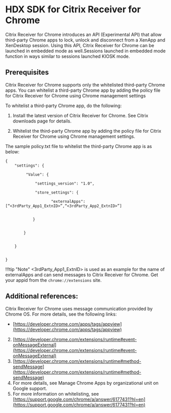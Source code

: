 # HDX SDK for Citrix Receiver for Chrome 

Citrix Receiver for Chrome introduces an API (Experimental API) that allow third-party Chrome apps to lock, unlock and disconnect from a XenApp and XenDesktop session. Using this API, Citrix Receiver for Chrome can be launched in embedded mode as well.Sessions launched in embedded mode function  in ways similar to sessions launched KIOSK mode.


## Prerequisites 

Citrix Receiver for Chrome supports only the whitelisted third-party Chrome apps. You can whitelist a third-party Chrome app by adding the policy file for Citrix Receiver for Chrome using Chrome management settings

To whitelist a third-party Chrome app, do the following: 

1.	Install the latest version of Citrix Receiver for Chrome. See Citrix downloads page for details.

2.	Whitelist the third-party Chrome app by adding the policy file for Citrix Receiver for Chrome using Chrome management settings.

The sample policy.txt file to whitelist the third-party Chrome app is as below:

```
{
	"settings": {

		 "Value": {

			 "settings_version": "1.0",

			 "store_settings": {

					"externalApps": [“<3rdParty_App1_ExtnID>”,“<3rdParty_App2_ExtnID>”]


            }


        }


    }


}
```
!!!tip "Note"
		&lt;3rdParty_App1_ExtnID&gt; is used as an example for the name of externalApps and can send messages to Citrix Receiver for Chrome. Get your appid from the `chrome://extensions` site.

## Additional references:

Citrix Receiver for Chrome uses message communication provided by Chrome OS. For more details, see the following links:

* [https://developer.chrome.com/apps/tags/appview](https://developer.chrome.com/apps/tags/appview) 
2.	[https://developer.chrome.com/extensions/runtime#event-onMessageExternal](https://developer.chrome.com/extensions/runtime#event-onMessageExternal) 
3.	[https://developer.chrome.com/extensions/runtime#method-sendMessage](https://developer.chrome.com/extensions/runtime#method-sendMessage)
4.	For more details, see Manage Chrome Apps by organizational unit on Google support.  
5.	For more information on whitelisting, see [https://support.google.com/chrome/a/answer/6177431?hl=en](https://support.google.com/chrome/a/answer/6177431?hl=en)





